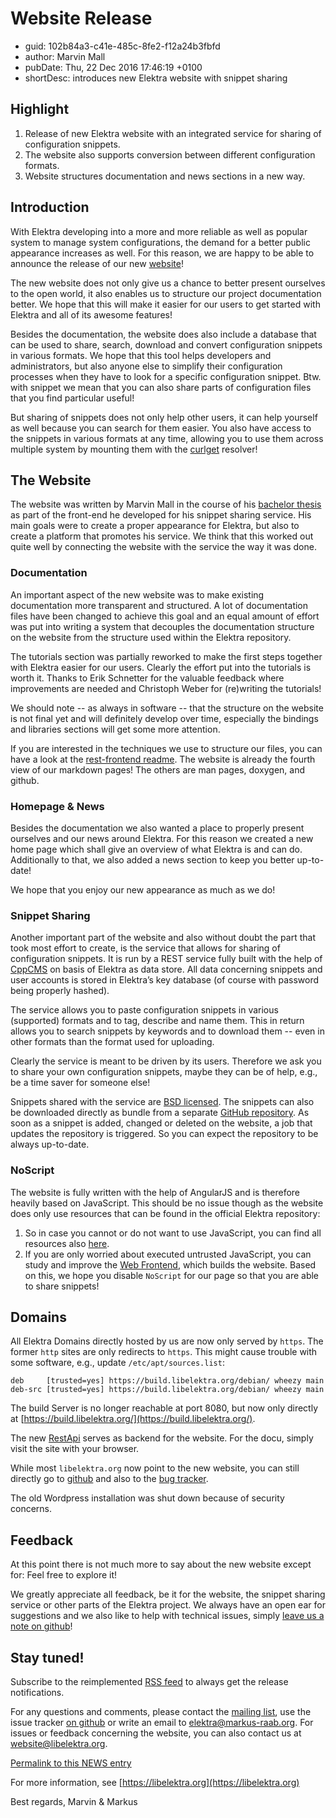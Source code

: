 # Website Release

- guid: 102b84a3-c41e-485c-8fe2-f12a24b3fbfd
- author: Marvin Mall
- pubDate: Thu, 22 Dec 2016 17:46:19 +0100
- shortDesc: introduces new Elektra website with snippet sharing

## Highlight

1. Release of new Elektra website with an integrated service for
   sharing of configuration snippets.
2. The website also supports conversion between different
   configuration formats.
3. Website structures documentation and news sections in a new way.

## Introduction

With Elektra developing into a more and more reliable as well as
popular system to manage system configurations, the demand for a
better public appearance increases as well. For this reason, we
are happy to be able to announce the release of our new
[website](https://www.libelektra.org)!

The new website does not only give us a chance to better present
ourselves to the open world, it also enables us to structure our
project documentation better. We hope that this will make it easier
for our users to get started with Elektra and all of its awesome
features!

Besides the documentation, the website does also include a database
that can be used to share, search, download and convert configuration
snippets in various formats. We hope that this tool helps developers
and administrators, but also anyone else to simplify their
configuration processes when they have to look for a specific
configuration snippet. Btw. with snippet we mean that you can
also share parts of configuration files that you find particular
useful!

But sharing of snippets does not only help other users, it can help
yourself as well because you can search for them easier. You also
have access to the snippets in various formats at any time, allowing
you to use them across multiple system by mounting them with the
[curlget](https://tree.libelektra.org/src/plugins/curlget) resolver!

## The Website

The website was written by Marvin Mall in the course of his
[bachelor thesis](https://www.libelektra.org/ftp/elektra/mall2016rest.pdf)
as part of the front-end he developed for his snippet sharing service.
His main goals were to create a proper appearance for Elektra, but
also to create a platform that promotes his service. We think that
this worked out quite well by connecting the website with the service
the way it was done.

### Documentation

An important aspect of the new website was to make existing documentation
more transparent and structured. A lot of documentation files have been
changed to achieve this goal and an equal amount of effort was put into
writing a system that decouples the documentation structure on the
website from the structure used within the Elektra repository.

The tutorials section was partially reworked to make the first steps
together with Elektra easier for our users. Clearly the effort put into
the tutorials is worth it. Thanks to Erik Schnetter for the valuable
feedback where improvements are needed and Christoph Weber for (re)writing
the tutorials!

We should note -- as always in software -- that the structure on the website
is not final yet and will definitely develop over time, especially the
bindings and libraries sections will get some more attention.

If you are interested in the techniques we use to structure our files,
you can have a look at the
[rest-frontend readme](https://blob.libelektra.org/src/tools/rest-frontend/README.md).
The website is already the fourth view of our markdown pages!
The others are man pages, doxygen, and github.

### Homepage & News

Besides the documentation we also wanted a place to properly present
ourselves and our news around Elektra. For this reason we created a new
home page which shall give an overview of what Elektra is and can do.
Additionally to that, we also added a news section to keep you better
up-to-date!

We hope that you enjoy our new appearance as much as we do!

### Snippet Sharing

Another important part of the website and also without doubt the part
that took most effort to create, is the service that allows for sharing
of configuration snippets. It is run by a REST service fully built with
the help of [CppCMS](http://cppcms.com/) on basis of Elektra as
data store. All data concerning snippets and user accounts is stored
in Elektra’s key database (of course with password being properly hashed).

The service allows you to paste configuration snippets in various (supported)
formats and to tag, describe and name them. This in return allows you to
search snippets by keywords and to download them -- even in other formats than
the format used for uploading.

Clearly the service is meant to be driven by its users. Therefore we ask
you to share your own configuration snippets, maybe they can be of help, e.g.,
be a time saver for someone else!

Snippets shared with the service are
[BSD licensed](https://www.libelektra.org/devgettingstarted/license).
The snippets can also be downloaded directly as bundle from a separate
[GitHub repository](https://github.com/ElektraInitiative/snippets).
As soon as a snippet is added, changed or deleted on the website, a job
that updates the repository is triggered. So you can expect the repository
to be always up-to-date.

### NoScript

The website is fully written with the help of AngularJS and is therefore
heavily based on JavaScript. This should be no issue though as the
website does only use resources that can be found in the official Elektra
repository:

1. So in case you cannot or do not want to use JavaScript, you
   can find all resources also [here](https://git.libelektra.org).
2. If you are only worried about executed untrusted JavaScript,
   you can study and improve the
   [Web Frontend](https://blob.libelektra.org/src/tools/rest-frontend/README.md),
   which builds the website.
   Based on this, we hope you disable `NoScript` for our page
   so that you are able to share snippets!

## Domains

All Elektra Domains directly hosted by us are now only served by `https`.
The former `http` sites are only redirects to `https`. This might cause
trouble with some software, e.g., update `/etc/apt/sources.list`:

    deb     [trusted=yes] https://build.libelektra.org/debian/ wheezy main
    deb-src [trusted=yes] https://build.libelektra.org/debian/ wheezy main

The build Server is no longer reachable at port 8080, but now only directly at
[https://build.libelektra.org/](https://build.libelektra.org/).

The new [RestApi](https://restapi.libelektra.org) serves as backend
for the website. For the docu, simply visit the site with your browser.

While most `libelektra.org` now point to the new website, you can still
directly go to [github](https://git.libelektra.org) and also to the
[bug tracker](https://bugs.libelektra.org).

The old Wordpress installation was shut down because of security concerns.

## Feedback

At this point there is not much more to say about the new website except for:
Feel free to explore it!

We greatly appreciate all feedback, be it for the website, the snippet sharing
service or other parts of the Elektra project. We always have an open ear
for suggestions and we also like to help with technical issues, simply
[leave us a note on github](https://bugs.libelektra.org)!

## Stay tuned!

Subscribe to the reimplemented
[RSS feed](https://www.libelektra.org/news/feed.rss)
to always get the release notifications.

For any questions and comments, please contact the
[mailing list](https://lists.sourceforge.net/lists/listinfo/registry-list),
use the issue tracker [on github](https://bugs.libelektra.org)
or write an email to elektra@markus-raab.org.
For issues or feedback concerning the website, you can also
contact us at website@libelektra.org.

[Permalink to this NEWS entry](https://www.libelektra.org/news/website-release)

For more information, see [https://libelektra.org](https://libelektra.org)

Best regards,
Marvin & Markus
